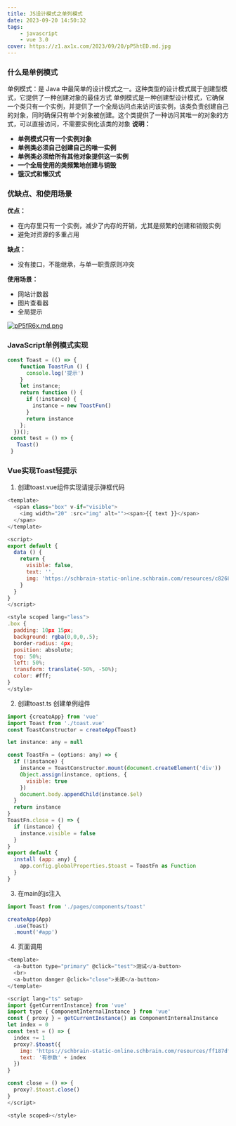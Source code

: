 ```yaml
---
title: JS设计模式之单列模式
date: 2023-09-20 14:50:32
tags:
    - javascript
    - vue 3.0 
cover: https://z1.ax1x.com/2023/09/20/pP5htED.md.jpg
---
```

### **什么是单例模式**
单例模式：是 Java 中最简单的设计模式之一。这种类型的设计模式属于创建型模式，它提供了一种创建对象的最佳方式
单例模式是一种创建型设计模式，它确保一个类只有一个实例，并提供了一个全局访问点来访问该实例，该类负责创建自己的对象，同时确保只有单个对象被创建。这个类提供了一种访问其唯一的对象的方式，可以直接访问，不需要实例化该类的对象
**说明：**

- **单例模式只有一个实例对象**
- **单例类必须自己创建自己的唯一实例**
- **单例类必须给所有其他对象提供这一实例**
- **一个全局使用的类频繁地创建与销毁**
- **饿汉式和懒汉式**
### **优缺点、和使用场景**
**优点：**

- 在内存里只有一个实例，减少了内存的开销，尤其是频繁的创建和销毁实例
- 避免对资源的多重占用

**缺点：**

- 没有接口，不能继承，与单一职责原则冲突

**使用场景：**

- 网站计数器
- 图片查看器
- 全局提示

[![pP5fR6x.md.png](https://z1.ax1x.com/2023/09/20/pP5fR6x.md.png)](https://imgse.com/i/pP5fR6x)
### **JavaScript单例模式实现**
```javascript
const Toast = (() => {
    function ToastFun () {
      console.log('提示')
    }
    let instance;
    return function () {
      if (!instance) {
        instance = new ToastFun()
      }
      return instance
    };
  })();
 const test = () => {
   Toast()
 }
```
### **Vue实现Toast轻提示**

1. 创建toast.vue组件实现请提示弹框代码
```javascript
<template>
  <span class="box" v-if="visible">
    <img width="20" :src="img" alt=""><span>{{ text }}</span>
  </span>
</template>

<script>
export default {
  data () {
    return {
      visible: false,
      text: '',
      img: 'https://schbrain-static-online.schbrain.com/resources/c82689d4fb6c9d8cb93b092dfed9bd70.png'
    }
  }
}
</script>

<style scoped lang="less">
.box {
  padding: 10px 15px;
  background: rgba(0,0,0,.5);
  border-radius: 4px;
  position: absolute;
  top: 50%;
  left: 50%;
  transform: translate(-50%, -50%);
  color: #fff;
}
</style>

```

2. 创建toast.ts 创建单例组件
```javascript
import {createApp} from 'vue'
import Toast from './toast.vue'
const ToastConstructor = createApp(Toast)

let instance: any = null

const ToastFn = (options: any) => {
  if (!instance) {
    instance = ToastConstructor.mount(document.createElement('div'))
    Object.assign(instance, options, {
      visible: true
    })
    document.body.appendChild(instance.$el)
  }
  return instance
}
ToastFn.close = () => {
  if (instance) {
    instance.visible = false
  }
}
export default {
  install (app: any) {
    app.config.globalProperties.$toast = ToastFn as Function
  }
}

```

3. 在main的js注入
```javascript
import Toast from './pages/components/toast'

createApp(App)
  .use(Toast)
  .mount('#app')
```

4. 页面调用
```javascript
<template>
  <a-button type="primary" @click="test">测试</a-button>
  <br>
  <a-button danger @click="close">关闭</a-button>
</template>

<script lang="ts" setup>
import {getCurrentInstance} from 'vue'
import type { ComponentInternalInstance } from 'vue'
const { proxy } = getCurrentInstance() as ComponentInternalInstance
let index = 0
const test = () => {
  index += 1
  proxy?.$toast({
    img: 'https://schbrain-static-online.schbrain.com/resources/ff187df977700d208597993e561d330f.png',
    text: '有参数' + index
  })
}

const close = () => {
  proxy?.$toast.close()
}
</script>

<style scoped></style>

```

